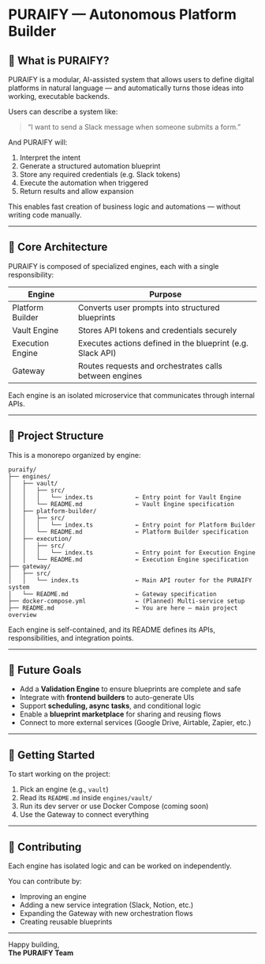 # PURAIFY — Autonomous Platform Builder

## 🧠 What is PURAIFY?

PURAIFY is a modular, AI-assisted system that allows users to define digital platforms in natural language — and automatically turns those ideas into working, executable backends.

Users can describe a system like:
> “I want to send a Slack message when someone submits a form.”

And PURAIFY will:
1. Interpret the intent
2. Generate a structured automation blueprint
3. Store any required credentials (e.g. Slack tokens)
4. Execute the automation when triggered
5. Return results and allow expansion

This enables fast creation of business logic and automations — without writing code manually.

---

## 🔧 Core Architecture

PURAIFY is composed of specialized engines, each with a single responsibility:

| Engine              | Purpose                                                    |
|---------------------|------------------------------------------------------------|
| Platform Builder    | Converts user prompts into structured blueprints           |
| Vault Engine        | Stores API tokens and credentials securely                 |
| Execution Engine    | Executes actions defined in the blueprint (e.g. Slack API) |
| Gateway             | Routes requests and orchestrates calls between engines     |

Each engine is an isolated microservice that communicates through internal APIs.

---

## 📁 Project Structure

This is a monorepo organized by engine:

```
puraify/
├── engines/
│   ├── vault/
│   │   ├── src/
│   │   │   └── index.ts            ← Entry point for Vault Engine
│   │   └── README.md               ← Vault Engine specification
│   ├── platform-builder/
│   │   ├── src/
│   │   │   └── index.ts            ← Entry point for Platform Builder
│   │   └── README.md               ← Platform Builder specification
│   ├── execution/
│   │   ├── src/
│   │   │   └── index.ts            ← Entry point for Execution Engine
│   │   └── README.md               ← Execution Engine specification
├── gateway/
│   ├── src/
│   │   └── index.ts                ← Main API router for the PURAIFY system
│   └── README.md                   ← Gateway specification
├── docker-compose.yml              ← (Planned) Multi-service setup
├── README.md                       ← You are here — main project overview
```

Each engine is self-contained, and its README defines its APIs, responsibilities, and integration points.

---

## 🔮 Future Goals

- Add a **Validation Engine** to ensure blueprints are complete and safe
- Integrate with **frontend builders** to auto-generate UIs
- Support **scheduling, async tasks**, and conditional logic
- Enable a **blueprint marketplace** for sharing and reusing flows
- Connect to more external services (Google Drive, Airtable, Zapier, etc.)

---

## 🚀 Getting Started

To start working on the project:

1. Pick an engine (e.g., `vault`)
2. Read its `README.md` inside `engines/vault/`
3. Run its dev server or use Docker Compose (coming soon)
4. Use the Gateway to connect everything

---

## 🤝 Contributing

Each engine has isolated logic and can be worked on independently.

You can contribute by:
- Improving an engine
- Adding a new service integration (Slack, Notion, etc.)
- Expanding the Gateway with new orchestration flows
- Creating reusable blueprints

---

Happy building,  
**The PURAIFY Team**
